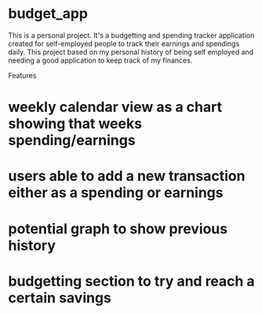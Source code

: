 # budget_app

This is a personal project.
It's a budgetting and spending tracker application created for self-employed people to track their earnings and spendings daily.
This project based on my personal history of being self employed and needing a good application to keep track of my finances.

Features
# weekly calendar view as a chart showing that weeks spending/earnings
# users able to add a new transaction either as a spending or earnings
# potential graph to show previous history
# budgetting section to try and reach a certain savings

